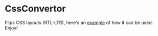 CssConvertor
===============

Flips CSS layouts (RTL-LTR), 
here's an [example](http://n0ur.github.com/CssConvertor.js/) of how it can be used. Enjoy!